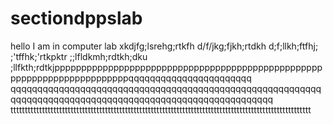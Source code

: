 # sectiondppslab
hello
I am in computer lab
xkdjfg;lsrehg;rtkfh
d/f/jkg;fjkh;rtdkh
d;f;llkh;ftfhj;
;'tffhk;'rtkpktr
;;lfldkmh;rdtkh;dku
;llfkth;rdtkjppppppppppppppppppppppppppppppppppppppppppppppppppppppppppppppppppppppppqqqqqqqqqqqqqqqqqqqqqqq
qqqqqqqqqqqqqqqqqqqqqqqqqqqqqqqqqqqqqqqqqqqqqqqqqqqqqqqqqqqqqqqqqqqqqqqqqqqqqqqqqqqqqqqqqqqqqqqqqqqqqqqqqqq
ttttttttttttttttttttttttttttttttttttttttttttttttttttttttttttttttttttttttttttttttttttttttttttttttttttttttt
